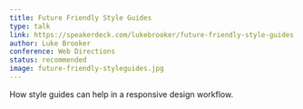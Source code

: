 ```yaml
---
title: Future Friendly Style Guides
type: talk
link: https://speakerdeck.com/lukebrooker/future-friendly-style-guides
author: Luke Brooker
conference: Web Directions
status: recommended
image: future-friendly-styleguides.jpg
---
```


How style guides can help in a responsive design workflow.
